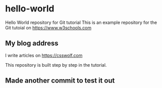 # hello-world
Hello World repository for Git tutorial
This is an example repository for the Git tutoial on https://www.w3schools.com

## My blog address
I write articles on https://csswolf.com

This repository is built step by step in the tutorial.

## Made another commit to test it out
